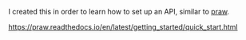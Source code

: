 I created this in order to learn how to set up an API, similar to [praw](https://praw.readthedocs.io/en/latest/).


https://praw.readthedocs.io/en/latest/getting_started/quick_start.html